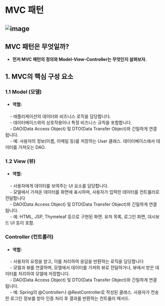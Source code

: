 # MVC 패턴 
![image](https://github.com/user-attachments/assets/f5889b1a-7e33-4ab7-8b14-0f7d5d72d2c0)
---

## MVC 패턴은 무엇일까?
 - **먼저 MVC 패턴의 정의와 Model-View-Controller는 무엇인지 살펴보자.**

## 1. MVC의 핵심 구성 요소

### 1.1 Model (모델)

- #### 역할:
&nbsp;&nbsp;&nbsp; - 애플리케이션의 데이터와 비즈니스 로직을 담당합니다. <br>
&nbsp;&nbsp;&nbsp; - 데이터베이스와의 상호작용이나 특정 비즈니스 규칙을 포함합니다.<br>
&nbsp;&nbsp;&nbsp; - DAO(Data Access Object) 및 DTO(Data Transfer Object)와 긴밀하게 연결됩니다.<br>
&nbsp;&nbsp;&nbsp; - 예: 사용자의 정보(이름, 이메일 등)를 저장하는 User 클래스. 데이터베이스에서 데이터를 가져오는 DAO.<br>

### 1.2 View (뷰)

- #### 역할:
&nbsp;&nbsp;&nbsp; - 사용자에게 데이터를 보여주는 UI 요소를 담당합니다. <br>
&nbsp;&nbsp;&nbsp; - 모델에서 가져온 데이터를 화면에 표시하며, 사용자가 입력한 데이터를 컨트롤러로 전달합니다<br>
&nbsp;&nbsp;&nbsp; - DAO(Data Access Object) 및 DTO(Data Transfer Object)와 긴밀하게 연결됩니다.<br>
&nbsp;&nbsp;&nbsp; - 예: HTML, JSP, Thymeleaf 등으로 구현된 화면. 유저 목록, 로그인 화면, 대시보드 UI 등이 포함.<br>

### Controller (컨트롤러)

- #### 역할:
&nbsp;&nbsp;&nbsp; - 사용자의 요청을 받고, 이를 처리하여 응답을 반환하는 로직을 담당합니다 <br>
&nbsp;&nbsp;&nbsp; - 모델과 뷰를 연결하며, 모델에서 데이터를 가져와 뷰로 전달하거나, 뷰에서 받은 데이터를 처리하여 모델에 저장합니다.<br>
&nbsp;&nbsp;&nbsp; - DAO(Data Access Object) 및 DTO(Data Transfer Object)와 긴밀하게 연결됩니다.<br>
&nbsp;&nbsp;&nbsp; - 예: Spring의 @Controller나 @RestController로 작성된 클래스. 사용자가 전송한 로그인 정보를 받아 인증 처리 후 결과를 반환하는 컨트롤러 메서드.<br>


